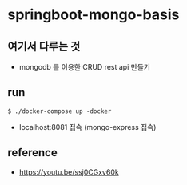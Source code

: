 # springboot-mongo-basis

## 여기서 다루는 것
* mongodb 를 이용한 CRUD rest api 만들기

## run
```shell
$ ./docker-compose up -docker
```
* localhost:8081 접속 (mongo-express 접속)

## reference
* https://youtu.be/ssj0CGxv60k